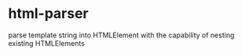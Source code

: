 # html-parser
parse template string into HTMLElement with the capability of nesting existing HTMLElements
